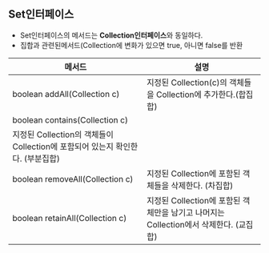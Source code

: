 ## Set인터페이스

- Set인터페이스의 메서드는  **Collection인터페이스**와 동일하다.
- 집합과 관련된메서드(Collection에 변화가 있으면 true, 아니면 false를 반환

| 메서드 | 설명 |
| --- | --- |
| boolean addAll(Collection c) | 지정된 Collection(c)의 객체들을 Collection에 추가한다.(합집합) |
| boolean contains(Collection c)
 | 지정된 Collection의 객체들이 Collection에 포함되어 있는지 확인한다. (부분집합) |
| boolean removeAll(Collection c) | 지정된 Collection에 포함된 객체들을 삭제한다. (차집합) |
| boolean retainAll(Collection c) | 지정된 Collection에 포함된 객체만을 남기고 나머지는 Collection에서 삭제한다. (교집합) |